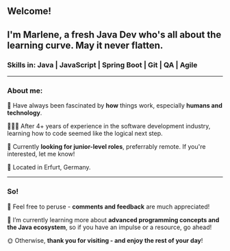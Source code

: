 ## Welcome! 
## I'm Marlene, a fresh Java Dev who's all about the learning curve. May it never flatten.
### Skills in: Java | JavaScript | Spring Boot | Git | QA | Agile
----------------
### About me:

🧠 Have always been fascinated by **how** things work, especially **humans and technology**.

👩🏼‍💻 After 4+ years of experience in the software development industry, learning how to code seemed like the logical next step.

🔎 Currently **looking for junior-level roles**, preferrably remote. If you're interested, let me know!


📍 Located in Erfurt, Germany.

----------------

### So!

🔭 Feel free to peruse - **comments and feedback** are much appreciated!

🌱 I’m currently learning more about **advanced programming concepts and the Java ecosystem**, so if you have an impulse or a resource, go ahead!


🌞 Otherwise, **thank you for visiting - and enjoy the rest of your day**!

